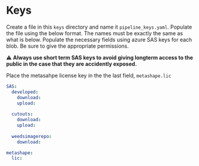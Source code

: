 
# Keys

Create a file in this `keys` directory and name it `pipeline_keys.yaml`. Populate the file using the below format. The names must be exactly the same as what is below.
Populate the necessary fields using azure SAS keys for each blob. Be sure to give the appropriate permissions. 

:warning: **Always use short term SAS keys to avoid giving longterm access to the public in the case that they are accidently exposed.**

Place the metasahpe license key in the the last field, `metashape.lic`



```yaml
SAS:
  developed:
    download:
    upload: 
  
  cutouts:
    download: 
    upload: 
  
  weedsimagerepo:
    download: 

metashape:
  lic: 
```